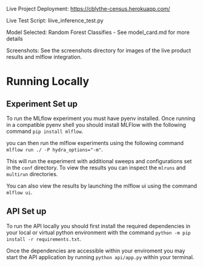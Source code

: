 Live Project Deployment: https://cblythe-census.herokuapp.com/

Live Test Script: liive_inference_test.py

Model Selected: Random Forest Classifies - See model_card.md for more details

Screenshots: See the screenshots directory for images of the live product results and mlflow integration.

# Running Locally

## Experiment Set up

To run the MLflow experiment you must have pyenv installed. Once running in a compatible pyenv shell you should install MLFlow with the following command `pip install mlflow`.

you can then run the mlflow experiments using the following command `mlflow run ./ -P hydra_options="-m"`.

This will run the experiment with additional sweeps and configurations set in the `conf` directory. To view the results you can inspect the `mlruns` and `multirun` directories.

You can also view the results by launching the mlflow ui using the command `mlflow ui`.

## API Set up

To run the API locally you should first install the required dependencies in your local or virtual python environment with the command `python -m pip install -r requirements.txt`.

Once the dependencies are accessible within your enviroment you may start the API application by running `python api/app.py` within your terminal.
